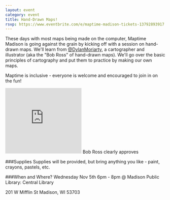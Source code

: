 ```yaml
---
layout: event
category: event
title: Hand-Drawn Maps!
rsvp: https://www.eventbrite.com/e/maptime-madison-tickets-13792893917
---
```

These days with most maps being made on the computer, Maptime Madison is going against the grain by kicking off with a session on hand-drawn maps. We'll learn from [@DylanMoriarty](https://twitter.com/DylanMoriarty), a cartographer and illustrator (aka the "Bob Ross" of hand-drawn maps). We'll go over the basic principles of cartography and put them to practice by making our own maps. 

Maptime is inclusive - everyone is welcome and encouraged to join in on the fun! 

<iframe src="http://giphy.com/embed/6Su1E34urOKmk?html5=true" width="240" height="206" frameBorder="0" webkitAllowFullScreen mozallowfullscreen allowFullScreen></iframe>
Bob Ross clearly approves

###Supplies
Supplies will be provided, but bring anything you like - paint, crayons, pastels, etc.

###When and Where? 
Wednesday Nov 5th 6pm - 8pm @ Madison Public Library: Central Library 

201 W Mifflin St Madison, WI 53703

<script src="https://gist.github.com/anonymous/9468ac7ddb1b7d7f4b27.js"></script>


